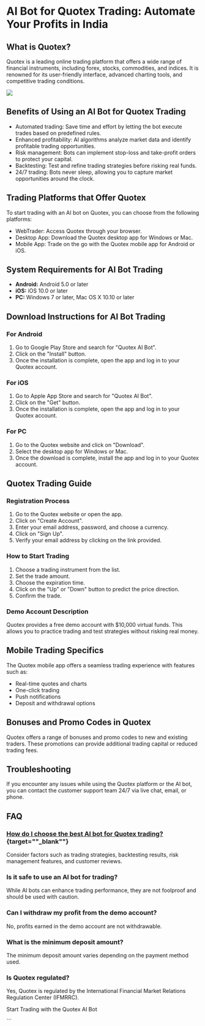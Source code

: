 # AI Bot for Quotex Trading: Automate Your Profits in India

## What is Quotex?

Quotex is a leading online trading platform that offers a wide range of
financial instruments, including forex, stocks, commodities, and
indices. It is renowned for its user-friendly interface, advanced
charting tools, and competitive trading conditions.

[![](https://static.quotex.io/files/4_en/300_250.jpg)](https://traff.sbs/brokerqxlid)

## Benefits of Using an AI Bot for Quotex Trading

-   Automated trading: Save time and effort by letting the bot execute
    trades based on predefined rules.
-   Enhanced profitability: AI algorithms analyze market data and
    identify profitable trading opportunities.
-   Risk management: Bots can implement stop-loss and take-profit orders
    to protect your capital.
-   Backtesting: Test and refine trading strategies before risking real
    funds.
-   24/7 trading: Bots never sleep, allowing you to capture market
    opportunities around the clock.

## Trading Platforms that Offer Quotex

To start trading with an AI bot on Quotex, you can choose from the
following platforms:

-   WebTrader: Access Quotex through your browser.
-   Desktop App: Download the Quotex desktop app for Windows or Mac.
-   Mobile App: Trade on the go with the Quotex mobile app for Android
    or iOS.

## System Requirements for AI Bot Trading

-   **Android:** Android 5.0 or later
-   **iOS:** iOS 10.0 or later
-   **PC:** Windows 7 or later, Mac OS X 10.10 or later

## Download Instructions for AI Bot Trading

### For Android

1.  Go to Google Play Store and search for "Quotex AI Bot".
2.  Click on the "Install" button.
3.  Once the installation is complete, open the app and log in to your
    Quotex account.

### For iOS

1.  Go to Apple App Store and search for "Quotex AI Bot".
2.  Click on the "Get" button.
3.  Once the installation is complete, open the app and log in to your
    Quotex account.

### For PC

1.  Go to the Quotex website and click on "Download".
2.  Select the desktop app for Windows or Mac.
3.  Once the download is complete, install the app and log in to your
    Quotex account.

## Quotex Trading Guide

### Registration Process

1.  Go to the Quotex website or open the app.
2.  Click on "Create Account".
3.  Enter your email address, password, and choose a currency.
4.  Click on "Sign Up".
5.  Verify your email address by clicking on the link provided.

### How to Start Trading

1.  Choose a trading instrument from the list.
2.  Set the trade amount.
3.  Choose the expiration time.
4.  Click on the "Up" or "Down" button to predict the price
    direction.
5.  Confirm the trade.

### Demo Account Description

Quotex provides a free demo account with \$10,000 virtual funds. This
allows you to practice trading and test strategies without risking real
money.

## Mobile Trading Specifics

The Quotex mobile app offers a seamless trading experience with features
such as:

-   Real-time quotes and charts
-   One-click trading
-   Push notifications
-   Deposit and withdrawal options

## Bonuses and Promo Codes in Quotex

Quotex offers a range of bonuses and promo codes to new and existing
traders. These promotions can provide additional trading capital or
reduced trading fees.

## Troubleshooting

If you encounter any issues while using the Quotex platform or the AI
bot, you can contact the customer support team 24/7 via live chat,
email, or phone.

## FAQ

### [How do I choose the best AI bot for Quotex trading?](\%22https://traff.sbs/brokerqxlid\%22){target=""_blank""}

Consider factors such as trading strategies, backtesting results, risk
management features, and customer reviews.

### Is it safe to use an AI bot for trading?

While AI bots can enhance trading performance, they are not foolproof
and should be used with caution.

### Can I withdraw my profit from the demo account?

No, profits earned in the demo account are not withdrawable.

### What is the minimum deposit amount?

The minimum deposit amount varies depending on the payment method used.

### Is Quotex regulated?

Yes, Quotex is regulated by the International Financial Market Relations
Regulation Center (IFMRRC).

Start Trading with the Quotex AI Bot

\`\`\`

